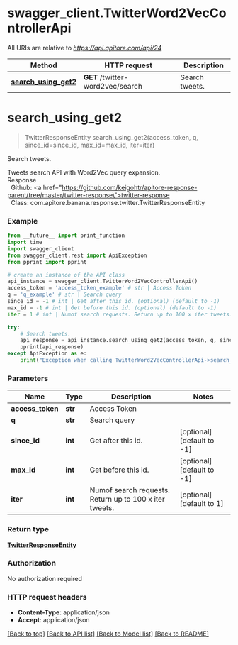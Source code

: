 # swagger_client.TwitterWord2VecControllerApi

All URIs are relative to *https://api.apitore.com/api/24*

Method | HTTP request | Description
------------- | ------------- | -------------
[**search_using_get2**](TwitterWord2VecControllerApi.md#search_using_get2) | **GET** /twitter-word2vec/search | Search tweets.


# **search_using_get2**
> TwitterResponseEntity search_using_get2(access_token, q, since_id=since_id, max_id=max_id, iter=iter)

Search tweets.

Tweets search API with Word2Vec query expansion.<BR />Response<BR />&nbsp; Github: <a href=\"https://github.com/keigohtr/apitore-response-parent/tree/master/twitter-response\">twitter-response</a><BR />&nbsp; Class: com.apitore.banana.response.twitter.TwitterResponseEntity<BR />

### Example
```python
from __future__ import print_function
import time
import swagger_client
from swagger_client.rest import ApiException
from pprint import pprint

# create an instance of the API class
api_instance = swagger_client.TwitterWord2VecControllerApi()
access_token = 'access_token_example' # str | Access Token
q = 'q_example' # str | Search query
since_id = -1 # int | Get after this id. (optional) (default to -1)
max_id = -1 # int | Get before this id. (optional) (default to -1)
iter = 1 # int | Numof search requests. Return up to 100 x iter tweets. (optional) (default to 1)

try:
    # Search tweets.
    api_response = api_instance.search_using_get2(access_token, q, since_id=since_id, max_id=max_id, iter=iter)
    pprint(api_response)
except ApiException as e:
    print("Exception when calling TwitterWord2VecControllerApi->search_using_get2: %s\n" % e)
```

### Parameters

Name | Type | Description  | Notes
------------- | ------------- | ------------- | -------------
 **access_token** | **str**| Access Token | 
 **q** | **str**| Search query | 
 **since_id** | **int**| Get after this id. | [optional] [default to -1]
 **max_id** | **int**| Get before this id. | [optional] [default to -1]
 **iter** | **int**| Numof search requests. Return up to 100 x iter tweets. | [optional] [default to 1]

### Return type

[**TwitterResponseEntity**](TwitterResponseEntity.md)

### Authorization

No authorization required

### HTTP request headers

 - **Content-Type**: application/json
 - **Accept**: application/json

[[Back to top]](#) [[Back to API list]](../README.md#documentation-for-api-endpoints) [[Back to Model list]](../README.md#documentation-for-models) [[Back to README]](../README.md)

